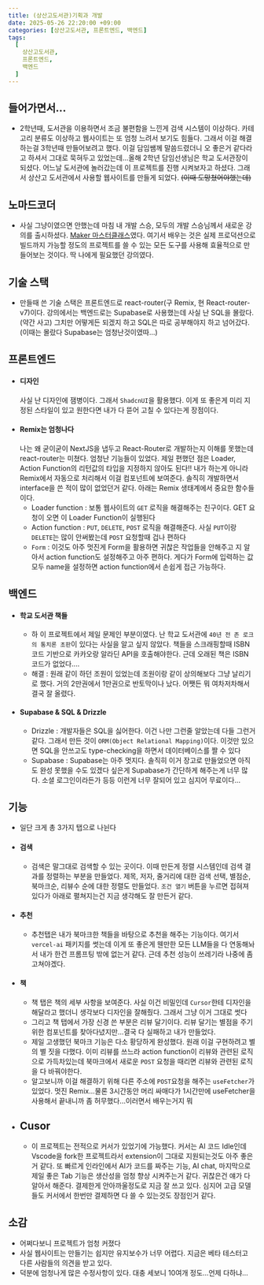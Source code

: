 ```yaml
---
title: (상산고도서관)기획과 개발
date: 2025-05-26 22:20:00 +09:00
categories: [상산고도서관, 프론트엔드, 백엔드]
tags: 
  [
    상산고도서관,
    프론트엔드,
    백엔드
  ]
---
```

## 들어가면서...
- 2학년때, 도서관을 이용하면서 조금 불편함을 느낀게 검색 시스템이 이상하다. 카테고리 분류도 이상하고 웹사이트는 또 엄청 느려서 보기도 힘들다. 그래서 이걸 해결하는걸 3학년때 만들어보려고 했다. 이걸 담임쌤께 말씀드렸더니 오 좋은거 같다라고 하셔서 그대로 묵혀두고 있었는데...올해 2학년 담임선생님은 학교 도서관장이 되셨다. 어느날 도서관에 놀러갔는데 이 프로젝트를 진행 시켜보자고 하셨다. 그래서 상산고 도서관에서 사용할 웹사이트를 만들게 되었다. ~~(이때 도망쳤어야했는데)~~

## 노마드코더
- 사실 그냥이였으면 안했는데 마침 내 개발 스승, 모두의 개발 스승님께서 새로운 강의를 출시하셨다. [Maker 마스터클래스](https://nomadcoders.co/maker-masterclass)였다. 여기서 배우는 것은 실제 프로덕션으로 빌드까지 가능할 정도의 프로젝트를 쓸 수 있는 모든 도구를 사용해 효율적으로 만들어보는 것이다. 딱 나에게 필요했던 강의였다.

## 기술 스택
- 만들때 쓴 기술 스택은 프론트엔드로 react-router(구 Remix, 현 React-router-v7)이다. 강의에서는 백엔드로는 Supabase로 사용했는데 사실 난 SQL을 몰랐다. (약간 사고) 그치만 어떻게든 되겠지 하고 SQL은 따로 공부해야지 하고 넘어갔다. (이때는 몰랐다 Supabase는 엄청난것이였따...)

## 프론트엔드
- #### 디자인
   사실 난 디자인에 잼병이다. 그래서 `ShadcnUI`을 활용했다. 이게 또 좋은게 미리 지정된 스타일이 있고 원한다면 내가 다 뜯어 고칠 수 있다는게 장점이다.
- #### Remix는 엄청나다
   나는 왜 굳이굳이 NextJS을 냅두고 React-Router로 개발하는지 이해를 못했는데 react-router는 미쳤다. 엄청난 기능들이 있었다. 제일 편했던 점은 Loader, Action Function의 리턴값의 타입을 지정하지 않아도 된다!! 내가 하는게 아니라 Remix에서 자동으로 처리해서 이걸 컴포넌트에 보여준다. 솔직히 개발하면서 interface을 쓴 적이 많이 없었던거 같다. 아래는 Remix 생태계에서 중요한 함수들이다. 
  - Loader function : 보통 웹사이트의 `GET` 로직을 해결해주는 친구이다. GET 요청이 오면 이 Loader Function이 실행된다
  - Action function : `PUT`, `DELETE`, `POST` 로직을 해결해준다. 사실 `PUT`이랑 `DELETE`는 많이 안써봤는데 `POST` 요청할때 겁나 편하다
  - `Form` : 이것도 아주 멋진게 Form을 활용하면 귀찮은 작업들을 안해주고 지 알아서 action function도 설정해주고 아주 편하다. 게다가 Form에 입력하는 값 모두 name을 설정하면 action function에서 손쉽게 접근 가능하다. 

## 백엔드
- #### 학교 도서관 책들
  - 하 이 프로젝트에서 제일 문제인 부분이였다. 난 학교 도서관에 `40년 전 존 로크의 통치론 초판`이 있다는 사실을 알고 싶지 않았다. 책들을 스크래핑할때 ISBN 코드 기반으로 카카오랑 알라딘 API을 호출해야한다. 근데 오래된 책은 ISBN 코드가 없었다....
  - 해결 : 원래 같이 하던 조원이 있었는데 조원이랑 같이 상의해보다 그냥 날리기로 했다. 거의 2만권에서 1만권으로 반토막이나 났다. 어쨋든 뭐 여차저차해서 결국 잘 올렸다. 

- #### Supabase & SQL & Drizzle
  - Drizzle : 개발자들은 SQL을 싫어한다. 이건 나만 그런줄 알았는데 다들 그런거 같다. 그래서 만든 것이 `ORM(Object Relational Mapping)`이다. 이것만 있으면 SQL을 안쓰고도 type-checking을 하면서 데이터베이스를 짤 수 있다 
  - Supabase : Supabase는 아주 멋지다. 솔직히 이거 장고로 만들었으면 아직도 완성 못했을 수도 있겠다 싶은게 Supabase가 간단하게 해주는게 너무 많다. 소셜 로그인이라든가 등등 이런게 너무 잘되어 있고 심지어 무료이다...

## 기능 
- 일단 크게 총 3가지 탭으로 나뉜다
- #### 검색
  - 검색은 말그대로 검색할 수 있는 곳이다. 이때 만든게 정렬 시스템인데 검색 결과를 정렬하는 부분을 만들었다. 제목, 저자, 줄거리에 대한 검색 선택, 별점순, 북마크순, 리뷰수 순에 대한 정렬도 만들었다. `조건 열기` 버튼을 누르면 접혀져 있다가 아래로 펼쳐지는건 지금 생각해도 잘 만든거 같다. 
  
- #### 추천
  - 추천탭은 내가 북마크한 책들을 바탕으로 추천을 해주는 기능이다. 여기서 `vercel-ai` 패키지를 썻는데 이게 또 좋은게 웬만한 모든 LLM들을 다 연동해놔서 내가 한건 프롬프팅 밖에 없는거 같다. 근데 추천 성능이 쓰레기라 나중에 좀 고쳐야겠다.
  
- #### 책
  - 책 탭은 책의 세부 사항을 보여준다. 사실 이건 비밀인데 `Cursor`한테 디자인을 해달라고 했더니 생각보다 디자인을 잘해줬다. 그래서 그냥 이거 그대로 썻다
  - 그리고 책 탭에서 가장 신경 쓴 부분은 리뷰 달기이다. 리뷰 달기는 별점을 주기 위한 컴포넌트를 찾아다녔지만...결국 다 실패하고 내가 만들었다. 
  - 제일 고생했던 북마크 기능은 다소 황당하게 완성했다. 원래 이걸 구현하려고 별의 별 짓을 다했다. 이미 리뷰를 쓰느라 action function이 리뷰와 관련된 로직으로 가득차있는데 북마크에서 새로운 `POST` 요청을 때리면 리뷰와 관련된 로직을 다 바꿔야한다. 
  - 알고보니까 이걸 해결하기 위해 다른 주소에 `POST`요청을 해주는 `useFetcher`가 있었다. 멋진 Remix...물론 3시간동안 머리 싸매다가 1시간만에 useFetcher을 사용해서 끝내니까 좀 허무했다...이러면서 배우는거지 뭐
  
- ## Cusor
  - 이 프로젝트는 전적으로 커서가 있었기에 가능했다. 커서는 AI 코드 Idle인데 Vscode을 fork한 프로젝트라서 extension이 그대로 지원되는것도 아주 좋은거 같다. 또 빠르게 인라인에서 AI가 코드를 짜주는 기능, AI chat, 마지막으로 제일 좋은 Tab 기능은 생산성을 엄청 향상 시켜주는거 같다. 귀찮은건 얘가 다 알아서 해준다. 결제한게 안아까울정도로 지금 잘 쓰고 있다. 심지어 고급 모델들도 커서에서 한번만 결제하면 다 쓸 수 있는것도 장점인거 같다. 
  
## 소감
- 어쩌다보니 프로젝트가 엄청 커졌다
- 사실 웹사이트는 만들기는 쉽지만 유지보수가 너무 어렵다. 지금은 베타 테스터고 다른 사람들의 의견을 받고 있다. 
- 덕분에 엄청나게 많은 수정사항이 있다. 대충 세보니 10여개 정도...언제 다하냐...

